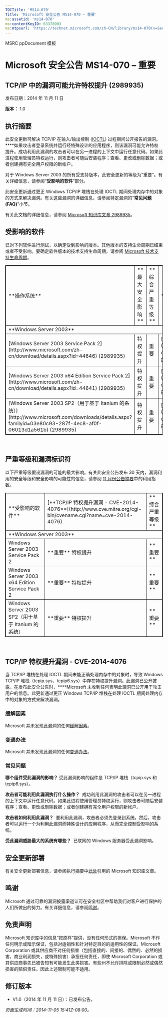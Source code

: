 ```yaml
---
TOCTitle: 'MS14-070'
Title: 'Microsoft 安全公告 MS14-070 – 重要'
ms:assetid: 'ms14-070'
ms:contentKeyID: 63378903
ms:mtpsurl: 'https://technet.microsoft.com/zh-CN/library/ms14-070(v=Security.10)'
---
```


MSRC ppDocument 模板

Microsoft 安全公告 MS14-070 – 重要
==================================

TCP/IP 中的漏洞可能允许特权提升 (2989935)
-----------------------------------------

发布日期：2014 年 11 月 11 日

**版本：** 1.0

执行摘要
--------

此安全更新可解决 TCP/IP 在输入/输出控制 ([IOCTL](https://technet.microsoft.com/zh-cn/library/security/dn848375.aspx)) 过程期间公开报告的漏洞。****如果攻击者登录系统并运行经特殊设计的应用程序，则该漏洞可能允许特权提升。成功利用此漏洞的攻击者可以在另一进程的上下文中运行任意代码。如果此进程使用管理员特权运行，则攻击者可随后安装程序；查看、更改或删除数据；或者创建拥有完全用户权限的新帐户。

对于 Windows Server 2003 的所有受支持版本，此安全更新的等级为“重要”。有关详细信息，请参阅“**受影响的软件**”部分。

此安全更新通过更正 Windows TCP/IP 堆栈在处理 IOCTL 期间处理内存中的对象的方式来解决漏洞。有关这些漏洞的详细信息，请参阅特定漏洞的“**常见问题 (FAQ)**”小节。

有关此文档的详细信息，请参阅 [Microsoft 知识库文章 2989935](https://support.microsoft.com/kb/2989935/zh)。

受影响的软件
------------

已对下列软件进行测试，以确定受到影响的版本。其他版本的支持生命周期已结束或者不受影响。要确定软件版本的技术支持生命周期，请参阅 [Microsoft 技术支持生命周期](http://go.microsoft.com/fwlink/?linkid=21742)。

<p> </p>
<table style="border:1px solid black;">
<tr>
<td style="border:1px solid black;">
**操作系统**

</td>
<td style="border:1px solid black;">
**最大安全影响**

</td>
<td style="border:1px solid black;">
**综合严重等级**

</td>
<td style="border:1px solid black;">
**被替换的更新**

</td>
</tr>
<tr>
<td style="border:1px solid black;" colspan="4">
**Windows Server 2003**

</td>
</tr>
<tr>
<td style="border:1px solid black;">
[Windows Server 2003 Service Pack 2](http://www.microsoft.com/zh-cn/download/details.aspx?id=44646)  
(2989935)

</td>
<td style="border:1px solid black;">
特权提升

</td>
<td style="border:1px solid black;">
重要

</td>
<td style="border:1px solid black;">
[MS09-048](https://technet.microsoft.com/zh-cn/library/security/ms09-048) 中的 967723

</td>
</tr>
<tr>
<td style="border:1px solid black;">
[Windows Server 2003 x64 Edition Service Pack 2](http://www.microsoft.com/zh-cn/download/details.aspx?id=44641)  
(2989935)

</td>
<td style="border:1px solid black;">
特权提升

</td>
<td style="border:1px solid black;">
重要

</td>
<td style="border:1px solid black;">
[MS09-048](https://technet.microsoft.com/zh-cn/library/security/ms09-048) 中的 967723

</td>
</tr>
<tr>
<td style="border:1px solid black;">
[Windows Server 2003 SP2（用于基于 Itanium 的系统）](http://www.microsoft.com/downloads/details.aspx?familyid=03e80c93-287f-4ec8-af0f-06013d1a561b)  
(2989935)

</td>
<td style="border:1px solid black;">
特权提升

</td>
<td style="border:1px solid black;">
重要

</td>
<td style="border:1px solid black;">
[MS09-048](https://technet.microsoft.com/zh-cn/library/security/ms09-048) 中的 967723

</td>
</tr>
</table>

 

严重等级和漏洞标识符
--------------------

以下严重等级假设漏洞的可能的最大影响。有关此安全公告发布 30 天内，漏洞利用的安全等级和安全影响的可能性的信息，请参阅 [11 月份公告摘要](https://technet.microsoft.com/zh-cn/library/security/ms14-nov)中的利用指数。

<p> </p>
<table style="border:1px solid black;">
<tr>
<td style="border:1px solid black;">
**受影响的软件**

</td>
<td style="border:1px solid black;">
[**TCP/IP 特权提升漏洞 - CVE-2014-4076**](http://www.cve.mitre.org/cgi-bin/cvename.cgi?name=cve-2014-4076)

</td>
<td style="border:1px solid black;">
**综合严重等级**

</td>
</tr>
<tr>
<td style="border:1px solid black;" colspan="3">
**Windows Server 2003**

</td>
</tr>
<tr>
<td style="border:1px solid black;">
Windows Server 2003 Service Pack 2

</td>
<td style="border:1px solid black;">
**重要**  
特权提升

</td>
<td style="border:1px solid black;">
**重要**

</td>
</tr>
<tr>
<td style="border:1px solid black;">
Windows Server 2003 x64 Edition Service Pack 2

</td>
<td style="border:1px solid black;">
**重要**  
特权提升

</td>
<td style="border:1px solid black;">
**重要**

</td>
</tr>
<tr>
<td style="border:1px solid black;">
Windows Server 2003 SP2（用于基于 Itanium 的系统）

</td>
<td style="border:1px solid black;">
**重要**  
特权提升

</td>
<td style="border:1px solid black;">
**重要**

</td>
</tr>
</table>

 

TCP/IP 特权提升漏洞 - CVE-2014-4076
-----------------------------------

当 TCP/IP 堆栈在处理 IOCTL 期间未能正确处理内存中的对象时，导致 Windows TCP/IP 堆栈（tcpip.sys、tcpip6.sys）中存在特权提升漏洞。此漏洞已公开披露。在发布此安全公告时，****Microsoft 未收到任何表明此漏洞已公开用于攻击用户的信息。此更新通过更正 Windows TCP/IP 堆栈在处理 IOCTL 期间处理内存中的对象的方式来解决漏洞。

### 缓解因素

Microsoft 并未发现此漏洞的任何[缓解因素](https://technet.microsoft.com/zh-cn/library/security/dn848375.aspx)。

### 变通办法

Microsoft 并未发现此漏洞的任何[变通办法](https://technet.microsoft.com/zh-cn/library/security/dn848375.aspx)。

### 常见问题

**哪个组件受此漏洞的影响？**
受此漏洞影响的组件是 TCP/IP 堆栈（tcpip.sys 和 tcpip6.sys）。

**攻击者可能利用此漏洞执行什么操作？** 
成功利用此漏洞的攻击者可以在另一进程的上下文中运行任意代码。如果此进程使用管理员特权运行，则攻击者可随后安装程序；查看、更改或删除数据；或者创建拥有完全用户权限的新帐户。

**攻击者如何利用此漏洞？** 
要利用此漏洞，攻击者必须先登录到系统。然后，攻击者可以运行一个为利用此漏洞而特殊设计的应用程序，从而完全控制受影响的系统。

**受此漏洞威胁最大的系统有哪些？** 
已联网的 Windows 服务器受此漏洞影响。

安全更新部署
------------

有关安全更新部署信息，请参阅执行摘要中[此处](#kbarticle)引用的 Microsoft 知识库文章。

鸣谢
----

Microsoft 通过可靠的漏洞披露渠道认可在安全社区中帮助我们对客户进行保护的人们所做出的努力。有关详细信息，请参阅[鸣谢](https://technet.microsoft.com/zh-cn/library/security/dn820091.aspx)。

免责声明
--------

Microsoft 知识库中的信息“按原样”提供，没有任何形式的担保。Microsoft 不作任何明示或暗示保证，包括对适销性和针对特定目的的适用性的保证。Microsoft Corporation 或其供应商不对任何损害（包括直接的、间接的、偶然的、必然的损害，商业利润损失，或特殊损害）承担任何责任，即使 Microsoft Corporation 或其供应商事先已被告知有可能发生此类损害。有些州不允许排除或限制必然或偶然损害的赔偿责任，因此上述限制可能不适用。

修订版本
--------

-   V1.0（2014 年 11 月 11 日）：已发布公告。

*页面生成时间：2014-11-05 15:41Z-08:00。*
